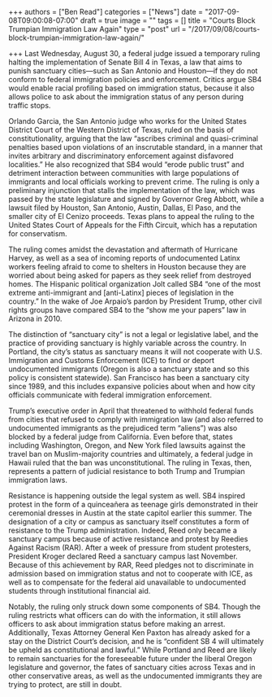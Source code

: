 +++
authors = ["Ben Read"]
categories = ["News"]
date = "2017-09-08T09:00:08-07:00"
draft = true
image = ""
tags = []
title = "Courts Block Trumpian Immigration Law Again"
type = "post"
url = "/2017/09/08/courts-block-trumpian-immigration-law-again/"

+++
Last Wednesday, August 30, a federal judge issued a temporary ruling halting the implementation of Senate Bill 4 in Texas, a law that aims to punish sanctuary cities—such as San Antonio and Houston—if they do not conform to federal immigration policies and enforcement. Critics argue SB4 would enable racial profiling based on immigration status, because it also allows police to ask about the immigration status of any person during traffic stops. 

Orlando Garcia, the San Antonio judge who works for the United States District Court of the Western District of Texas, ruled on the basis of constitutionality, arguing that the law “ascribes criminal and quasi-criminal penalties based upon violations of an inscrutable standard, in a manner that invites arbitrary and discriminatory enforcement against disfavored localities.” He also recognized that SB4 would “erode public trust” and detriment interaction between communities with large populations of immigrants and local officials working to prevent crime. The ruling is only a preliminary injunction that stalls the implementation of the law, which was passed by the state legislature and signed by Governor Greg Abbott, while a lawsuit filed by Houston, San Antonio, Austin, Dallas, El Paso, and the smaller city of El Cenizo proceeds. Texas plans to appeal the ruling to the United States Court of Appeals for the Fifth Circuit, which has a reputation for conservatism.

The ruling comes amidst the devastation and aftermath of Hurricane Harvey, as well as a sea of incoming reports of undocumented Latinx workers feeling afraid to come to shelters in Houston because they are worried about being asked for papers as they seek relief from destroyed homes. The Hispanic political organization Jolt called SB4 “one of the most extreme anti-immigrant and \[anti-Latinx\] pieces of legislation in the country.” In the wake of Joe Arpaio’s pardon by President Trump, other civil rights groups have compared SB4 to the “show me your papers” law in Arizona in 2010.

The distinction of “sanctuary city” is not a legal or legislative label, and the practice of providing sanctuary is highly variable across the country. In Portland, the city’s status as sanctuary means it will not cooperate with U.S. Immigration and Customs Enforcement (ICE) to find or deport undocumented immigrants (Oregon is also a sanctuary state and so this policy is consistent statewide). San Francisco has been a sanctuary city since 1989, and this includes expansive policies about when and how city officials communicate with federal immigration enforcement. 

Trump’s executive order in April that threatened to withhold federal funds from cities that refused to comply with immigration law (and also referred to undocumented immigrants as the prejudiced term “aliens”) was also blocked by a federal judge from California. Even before that, states including Washington, Oregon, and New York filed lawsuits against the travel ban on Muslim-majority countries and ultimately, a federal judge in Hawaii ruled that the ban was unconstitutional. The ruling in Texas, then, represents a pattern of judicial resistance to both Trump and Trumpian immigration laws. 

Resistance is happening outside the legal system as well. SB4 inspired protest in the form of a quinceañera as teenage girls demonstrated in their ceremonial dresses in Austin at the state capitol earlier this summer. The designation of a city or campus as sanctuary itself constitutes a form of resistance to the Trump administration. Indeed, Reed only became a sanctuary campus because of active resistance and protest by Reedies Against Racism (RAR). After a week of pressure from student protesters, President Kroger declared Reed a sanctuary campus last November. Because of this achievement by RAR, Reed pledges not to discriminate in admission based on immigration status and not to cooperate with ICE, as well as to compensate for the federal aid unavailable to undocumented students through institutional financial aid.

Notably, the ruling only struck down some components of SB4. Though the ruling restricts what officers can do with the information, it still allows officers to ask about immigration status before making an arrest. Additionally, Texas Attorney General Ken Paxton has already asked for a stay on the District Court’s decision, and he is “confident SB 4 will ultimately be upheld as constitutional and lawful.” While Portland and Reed are likely to remain sanctuaries for the foreseeable future under the liberal Oregon legislature and governor, the fates of sanctuary cities across Texas and in other conservative areas, as well as the undocumented immigrants they are trying to protect, are still in doubt.